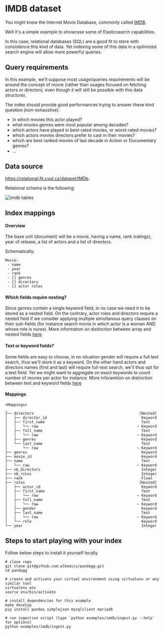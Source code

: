 # IMDB dataset

You might know the Internet Movie Database, commonly called [IMDB](https://www.imdb.com/).

Well it's a simple example to showcase some of Elasticsearch capabilities.

In this case, relational databases (SQL) are a good fit to store with consistence this kind of data.
Yet indexing some of this data in a optimized search engine will allow more powerful queries.

## Query requirements
In this example, we'll suppose most usage/queries requirements will be around the concept of movie (rather than usages
focused on fetching actors or directors, even though it will still be possible with this data structure).

The index should provide good performances trying to answer these kind question (non-exhaustive):
- in which movies this actor played?
- what movies genres were most popular among decades?
- which actors have played in best-rated movies, or worst-rated movies?
- which actors movies directors prefer to cast in their movies?
- which are best ranked movies of last decade in Action or Documentary genres?
- ...


## Data source
https://relational.fit.cvut.cz/dataset/IMDb.

Relational schema is the following:

![imdb tables](ressources/imdb_ijs.svg)

## Index mappings

#### Overview
The base unit (document) will be a movie, having a name, rank (ratings), year of release, a list of actors
and a list of directors.

Schematically:
```
Movie:
 - name
 - year
 - rank
 - [] genres
 - [] directors
 - [] actor roles
```

#### Which fields require nesting?
Since genres contain a single keyword field, in no case we need it to be stored as a nested field.
On the contrary, actor roles and directors require a nested field if we consider applying multiple
simultanous query clauses on their sub-fields (for instance search movie in which actor is a woman AND whose role is
nurse).
More information on distinction between array and nested fields [here](
https://www.elastic.co/guide/en/elasticsearch/reference/current/nested.html).


#### Text or keyword fields?
Some fields are easy to choose, in no situation gender will require a full text search, thus we'll store
it as a keyword.
On the other hand actors and directors names (first and last) will require full-text search, we'll thus
opt for a text field. Yet we might want to aggregate on exact keywords to count number of movies per actor for instance.
More inforamtion on distinction between text and keyword fields [here](
https://www.elastic.co/fr/blog/strings-are-dead-long-live-strings)

#### Mappings

```
<Mappings>
_
├── directors                                                [Nested]
│   ├── director_id                                           Keyword
│   ├── first_name                                            Text
│   │   └── raw                                             ~ Keyword
│   ├── full_name                                             Text
│   │   └── raw                                             ~ Keyword
│   ├── genres                                                Keyword
│   └── last_name                                             Text
│       └── raw                                             ~ Keyword
├── genres                                                    Keyword
├── movie_id                                                  Keyword
├── name                                                      Text
│   └── raw                                                 ~ Keyword
├── nb_directors                                              Integer
├── nb_roles                                                  Integer
├── rank                                                      Float
├── roles                                                    [Nested]
│   ├── actor_id                                              Keyword
│   ├── first_name                                            Text
│   │   └── raw                                             ~ Keyword
│   ├── full_name                                             Text
│   │   └── raw                                             ~ Keyword
│   ├── gender                                                Keyword
│   ├── last_name                                             Text
│   │   └── raw                                             ~ Keyword
│   └── role                                                  Keyword
└── year                                                      Integer
```

## Steps to start playing with your index


Follow below steps to install it yourself locally.

```
# clone repo
git clone git@github.com:alkemics/pandagg.git
cd pandagg

# create and activate your virtual environment using virtualenv or any similar tool
virtualenv env
source env/bin/activate

# install dependencies for this example
make develop
pip install pandas simplejson mysqlclient mariadb

# run ingestion script (type `python examples/imdb/ingest.py --help` for options)
python examples/imdb/ingest.py
```

